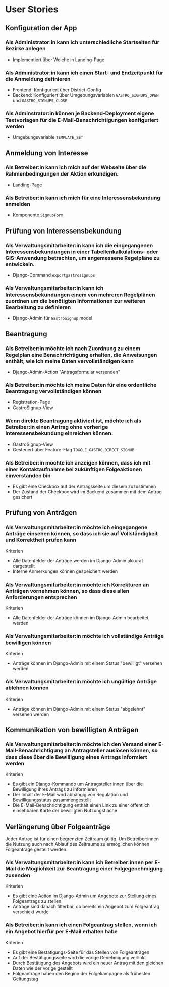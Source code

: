 # User Stories

## Konfiguration der App

### Als Administrator:in kann ich unterschiedliche Startseiten für Bezirke anlegen

- Implementiert über Weiche in Landing-Page

### Als Administrator:in kann ich einen Start- und Endzeitpunkt für die Anmeldung definieren

- Frontend: Konfiguriert über District-Config
- Backend: Konfiguriert über Umgebungsvariablen `GASTRO_SIGNUPS_OPEN` und `GASTRO_SIGNUPS_CLOSE`

### Als Adminstrator:in können je Backend-Deployment eigene Textvorlagen für die E-Mail-Benachrichtigungen konfiguriert werden

- Umgebungsvariable `TEMPLATE_SET`

## Anmeldung von Interesse

### Als Betreiber:in kann ich mich auf der Webseite über die Rahmenbedingungen der Aktion erkundigen.

- Landing-Page

### Als Betreiber:in kann ich mich für eine Interessensbekundung anmelden

- Komponente `SignupForm`

## Prüfung von Interessensbekundung

### Als Verwaltungsmitarbeiter:in kann ich die eingegangenen Interessensbekundungen in einer Tabellenkalkulations- oder GIS-Anwendung betrachten, um angemessene Regelpläne zu entwickeln.

- Django-Command `exportgastrosignups`

### Als Verwaltungsmitarbeiter:in kann ich Interessensbekundungen einem von mehreren Regelplänen zuordnen um die benötigten Informationen zur weiteren Bearbeitung zu definieren

- Django-Admin für `GastroSignup` model

## Beantragung

### Als Betreiber:in möchte ich nach Zuordnung zu einem Regelplan eine Benachrichtigung erhalten, die Anweisungen enthält, wie ich meine Daten vervollständigen kann

- Django-Admin-Action "Antragsformular versenden"

### Als Betreiber:in möchte ich meine Daten für eine ordentliche Beantragung vervollständigen können

- Registration-Page
- GastroSignup-View

### Wenn direkte Beantragung aktiviert ist, möchte ich als Betreiber:in einen Antrag ohne vorherige Interessensbekundung einreichen können.

- GastroSignup-View
- Gesteuert über Feature-Flag `TOGGLE_GASTRO_DIRECT_SIGNUP`

### Als Betreiber:in möchte ich anzeigen können, dass ich mit einer Kontaktaufnahme bei zukünftigen Folgeaktionen einverstanden bin

- Es gibt eine Checkbox auf der Antragsseite um diesem zuzustimmen
- Der Zustand der Checkbox wird im Backend zusammen mit dem Antrag gesichert

## Prüfung von Anträgen

### Als Verwaltungsmitarbeiter:in möchte ich eingegangene Anträge einsehen können, so dass ich sie auf Vollständigkeit und Korrektheit prüfen kann

Kriterien

- Alle Datenfelder der Anträge werden im Django-Admin akkurat dargestellt
- Interne Anmerkungen können gespeichert werden

### Als Verwaltungsmitarbeiter:in möchte ich Korrekturen an Anträgen vornehmen können, so dass diese allen Anforderungen entsprechen

Kriterien

- Alle Datenfelder der Anträge können im Django-Admin bearbeitet werden

### Als Verwaltungsmitarbeiter:in möchte ich vollständige Anträge bewilligen können

Kriterien

- Anträge können im Django-Admin mit einem Status "bewilligt" versehen werden

### Als Verwaltungsmitarbeiter:in möchte ich ungültige Anträge ablehnen können

Kriterien

- Anträge können im Django-Admin mit einem Status "abgelehnt" versehen werden

## Kommunikation von bewilligten Anträgen

### Als Verwaltungsmitarbeiter:in möchte ich den Versand einer E-Mail-Benachrichtigung an Antragsteller auslösen können, so dass diese über die Bewilligung eines Antrags informiert werden

Kriterien

- Es gibt ein Django-Kommando um Antragsteller:innen über die Bewilligung ihres Antrags zu informieren
- Der Inhalt der E-Mail wird abhängig von Regulation und Bewilligungsstatus zusammengestellt
- Die E-Mail-Benachrichtigung enthält einen Link zu einer öffentlich einsehbaren Karte der bewilligten Nutzungsfläche

## Verlängerung über Folgeanträge

Jeder Antrag ist für einen begrenzten Zeitraum gültig. Um Betreiber:innen die Nutzung auch nach Ablauf des Zeitraums zu ermöglichen können Folgeanträge gestellt werden.

### Als Verwaltungsmitarbeiter:in kann ich Betreiber:innen per E-Mail die Möglichkeit zur Beantragung einer Folgegenehmigung zusenden

Kriterien

- Es gibt eine Action im Django-Admin um Angebote zur Stellung eines Folgeantrags zu stellen
- Anträge sind danach filterbar, ob bereits ein Angebot zum Folgeantrag verschickt wurde

### Als Betreiber:in kann ich einen Folgeantrag stellen, wenn ich ein Angebot hierfür per E-Mail erhalten habe

Kriterien

- Es gibt eine Bestätigungs-Seite für das Stellen von Folgeanträgen
- Auf der Bestätigungsseite wird die vorige Genehmigung verlinkt
- Durch Bestätigung des Angebots wird ein neuer Antrag mit den gleichen Daten wie der vorige gestellt
- Folgeanträge haben den Beginn der Folgekampagne als frühesten Geltungstag
